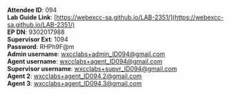 
**Attendee ID**: 094  
**Lab Guide Link**: [https://webexcc-sa.github.io/LAB-2351/](https://webexcc-sa.github.io/LAB-2351/)  
**EP DN**: 9302017988  
**Supervisor Ext**: 1094  
**Password**: RHPh9F@m  
**Admin username**: wxcclabs+admin_ID094@gmail.com  
**Agent username**: wxcclabs+agent_ID094@gmail.com  
**Supervisor username**: wxcclabs+supvr_ID094@gmail.com  
**Agent 2**: wxcclabs+agent_ID094.2@gmail.com  
**Agent 3**: wxcclabs+agent_ID094.3@gmail.com  
